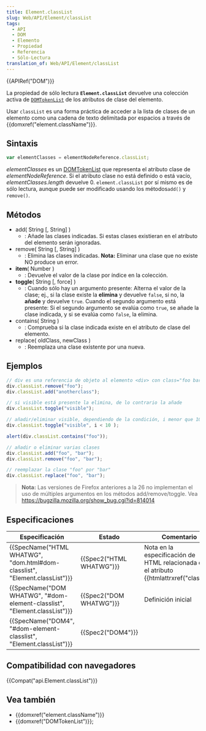 ```yaml
---
title: Element.classList
slug: Web/API/Element/classList
tags:
  - API
  - DOM
  - Elemento
  - Propiedad
  - Referencia
  - Sólo-Lectura
translation_of: Web/API/Element/classList
---
```

{{APIRef("DOM")}}

La propiedad de sólo lectura **`Element.classList`** devuelve una colección activa de [`DOMTokenList`](/es/docs/Web/API/DOMTokenList) de los atributos de clase del elemento.

Usar `classList` es una forma práctica de acceder a la lista de clases de un elemento como una cadena de texto delimitada por espacios a través de {{domxref("element.className")}}.

## Sintaxis

```js
var elementClasses = elementNodeReference.classList;
```

_elementClasses_ es un [DOMTokenList](/es/docs/DOM/DOMTokenList) que representa el atributo clase de _elementNodeReference_. Si el atributo clase no está definido o está vacío, _elementClasses.length_ devuelve 0. `element.classList` por sí mismo es de sólo lectura, aunque puede ser modificado usando los métodos`add()` y `remove()`.

## Métodos

- add( String [, String] )
  - : Añade las clases indicadas. Si estas clases existieran en el atributo del elemento serán ignoradas.
- remove( String [, String] )
  - : Elimina las clases indicadas.
    **Nota:** Eliminar una clase que no existe NO produce un error.
- **item**( Number )
  - : Devuelve el valor de la clase por índice en la colección.
- **toggle**( String [, force] )
  - : Cuando sólo hay un argumento presente: Alterna el valor de la clase; ej., si la clase existe la **elimina** y devuelve `false`, si no, la **añade** y devuelve `true`.
    Cuando el segundo argumento está presente: Si el segundo argumento se evalúa como `true`, se añade la clase indicada, y si se evalúa como `false`, la elimina.
- contains( String )
  - : Comprueba si la clase indicada existe en el atributo de clase del elemento.
- replace( oldClass, newClass )
  - : Reemplaza una clase existente por una nueva.

## Ejemplos

```js
// div es una referencia de objeto al elemento <div> con class="foo bar"
div.classList.remove("foo");
div.classList.add("anotherclass");

// si visible está presente la elimina, de lo contrario la añade
div.classList.toggle("visible");

// añadir/eliminar visible, dependiendo de la condición, i menor que 10
div.classList.toggle("visible", i < 10 );

alert(div.classList.contains("foo"));

// añadir o eliminar varias clases
div.classList.add("foo", "bar");
div.classList.remove("foo", "bar");

// reemplazar la clase "foo" por "bar"
div.classList.replace("foo", "bar");
```

> **Nota:** Las versiones de Firefox anteriores a la 26 no implementan el uso de múltiples argumentos en los métodos add/remove/toggle. Vea <https://bugzilla.mozilla.org/show_bug.cgi?id=814014>

## Especificaciones

| Especificación                                                                                       | Estado                           | Comentario                                                                                      |
| ---------------------------------------------------------------------------------------------------- | -------------------------------- | ----------------------------------------------------------------------------------------------- |
| {{SpecName("HTML WHATWG", "dom.html#dom-classlist", "Element.classList")}} | {{Spec2("HTML WHATWG")}} | Nota en la especificación de HTML relacionada con el atributo {{htmlattrxref("class")}}. |
| {{SpecName("DOM WHATWG", "#dom-element-classlist", "Element.classList")}}     | {{Spec2("DOM WHATWG")}} | Definición inicial                                                                              |
| {{SpecName("DOM4", "#dom-element-classlist", "Element.classList")}}             | {{Spec2("DOM4")}}         |                                                                                                 |

## Compatibilidad con navegadores

{{Compat("api.Element.classList")}}

## Vea también

- {{domxref("element.className")}}
- {{domxref("DOMTokenList")}};
